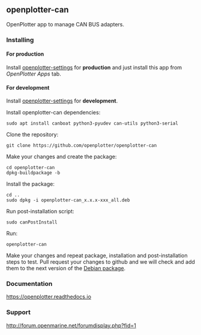 ## openplotter-can

OpenPlotter app to manage CAN BUS adapters. 

### Installing

#### For production

Install [openplotter-settings](https://github.com/openplotter/openplotter-settings) for **production** and just install this app from *OpenPlotter Apps* tab.

#### For development

Install [openplotter-settings](https://github.com/openplotter/openplotter-settings) for **development**.

Install openplotter-can dependencies:

`sudo apt install canboat python3-pyudev can-utils python3-serial`

Clone the repository:

`git clone https://github.com/openplotter/openplotter-can`

Make your changes and create the package:

```
cd openplotter-can
dpkg-buildpackage -b
```

Install the package:

```
cd ..
sudo dpkg -i openplotter-can_x.x.x-xxx_all.deb
```

Run post-installation script:

`sudo canPostInstall`

Run:

`openplotter-can`

Make your changes and repeat package, installation and post-installation steps to test. Pull request your changes to github and we will check and add them to the next version of the [Debian package](https://cloudsmith.io/~openplotter/repos/openplotter/packages/).

### Documentation

https://openplotter.readthedocs.io

### Support

http://forum.openmarine.net/forumdisplay.php?fid=1
